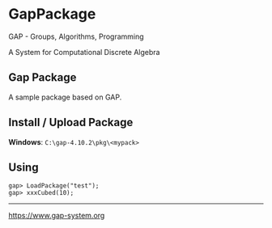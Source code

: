 # GapPackage

GAP - Groups, Algorithms, Programming

A System for Computational Discrete Algebra

## Gap Package

A sample package based on GAP.

## Install / Upload Package

**Windows**: `C:\gap-4.10.2\pkg\<mypack>`

## Using

```
gap> LoadPackage("test");
gap> xxxCubed(10);
```

---------

https://www.gap-system.org
